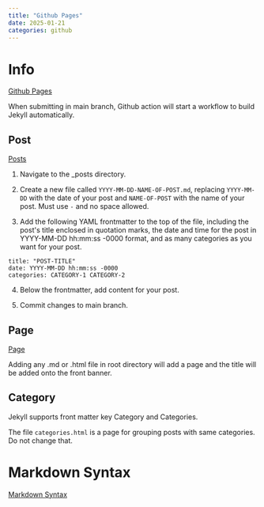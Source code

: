 ```yaml
---
title: "Github Pages"
date: 2025-01-21
categories: github
---
```


# Info

[Github Pages](https://docs.github.com/en/pages/setting-up-a-github-pages-site-with-jekyll/about-github-pages-and-jekyll)

When submitting in main branch, Github action will start a workflow to build Jekyll automatically. 


## Post

[Posts](https://docs.github.com/en/pages/setting-up-a-github-pages-site-with-jekyll/adding-content-to-your-github-pages-site-using-jekyll#adding-a-new-post-to-your-site)
1. Navigate to the _posts directory.

2. Create a new file called ``YYYY-MM-DD-NAME-OF-POST.md``, replacing ``YYYY-MM-DD`` with the date of your post and ``NAME-OF-POST`` with the name of your post. Must use ``-`` and no space allowed.

3. Add the following YAML frontmatter to the top of the file, including the post's title enclosed in quotation marks, the date and time for the post in YYYY-MM-DD hh:mm:ss -0000 format, and as many categories as you want for your post.
```
title: "POST-TITLE"
date: YYYY-MM-DD hh:mm:ss -0000
categories: CATEGORY-1 CATEGORY-2
```

4. Below the frontmatter, add content for your post.

5. Commit changes to main branch.

## Page

[Page](https://docs.github.com/en/pages/setting-up-a-github-pages-site-with-jekyll/adding-content-to-your-github-pages-site-using-jekyll#adding-a-new-page-to-your-site)

Adding any .md or .html file in root directory will add a page and the title will be added onto the front banner. 

## Category

Jekyll supports front matter key Category and Categories. 

The file ``categories.html`` is a page for grouping posts with same categories. Do not change that.

# Markdown Syntax

[Markdown Syntax](https://www.markdownguide.org/basic-syntax/)


